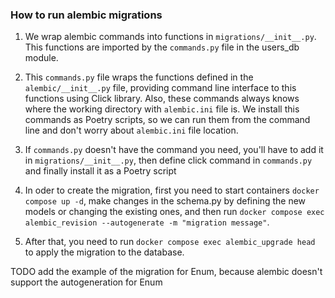 ### How to run alembic migrations

1. We wrap alembic commands into functions in `migrations/__init__.py`. This functions are imported by the `commands.py` file in the users_db module. 

2. This `commands.py` file wraps the functions defined in the `alembic/__init__.py` file, providing command   line interface to this functions using Click library. Also, these commands always knows where the working directory with `alembic.ini` file is. We install this commands as Poetry scripts, so we can run them from the command line and don't worry about `alembic.ini` file location.

3. If `commands.py` doesn't have the command you need, you'll have to add it in `migrations/__init__.py`, then define click command in `commands.py` and finally install it as a Poetry script

4. In oder to create the migration, first you need to start containers `docker compose up -d`, make changes in the schema.py by defining the new models or changing the existing ones, and then run `docker compose exec alembic_revision --autogenerate -m "migration message"`.

5. After that, you need to run `docker compose exec alembic_upgrade head` to apply the migration to the database.


TODO add the example of the migration for Enum, because alembic doesn't support the autogeneration for Enum